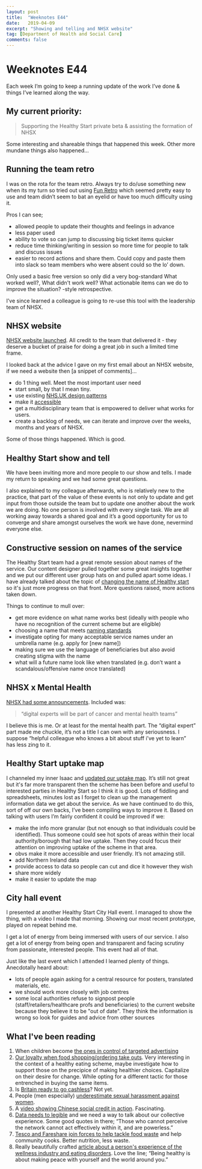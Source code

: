 ```yaml
---
layout: post
title:  "Weeknotes E44"
date:   2019-04-09
excerpt: "Showing and telling and NHSX website"
tag: [Department of Health and Social Care]
comments: false
---
```


# Weeknotes E44
Each week I’m going to keep a running update of the work I’ve done & things I’ve learned along the way.

## My current priority:
> Supporting the Healthy Start private beta & assisting the formation of NHSX

Some interesting and shareable things that happened this week. Other more mundane things also happened…

## Running the team retro
I was on the rota for the team retro. Always try to do/use something new when its my turn so tried out using [Fun Retro](https://funretro.io/) which seemed pretty easy to use and team didn’t seem to bat an eyelid or have too much difficulty using it.

Pros I can see;
- allowed people to update their thoughts and feelings in advance
- less paper used
- ability to vote so can jump to discussing big ticket items quicker
- reduce time thinking/writing in session so more time for people to talk and discuss issues
- easier to record actions and share them. Could copy and paste them into slack so team members who were absent could so the lo’ down.

Only used a basic free version so only did a very bog-standard What worked well?, What didn't work well? What actionable items can we do to improve the situation? -style retrospective. 

I’ve since learned a colleague is going to re-use this tool with the leadership team of NHSX.

## NHSX website
[NHSX website launched](https://www.nhsx.nhs.uk/). All credit to the team that delivered it - they deserve a bucket of praise for doing a great job in such a limited time frame.

I looked back at the advice I gave on my first email about an NHSX website, if we need a website then [a snippet of comments]...
- do 1 thing well. Meet the most important user need
- start small, by that I mean tiny.
- use existing [NHS.UK design patterns](https://beta.nhs.uk/service-manual/styles-components-patterns)
- make it [accessible](https://www.gov.uk/service-manual/helping-people-to-use-your-service/understanding-wcag)
- get a multidisciplinary team that is empowered to deliver what works for users.
- create a backlog of needs, we can iterate and improve over the weeks, months and years of NHSX.

Some of those things happened. Which is good.

## Healthy Start show and tell
We have been inviting more and more people to our show and tells. I made my return to speaking and we had some great questions. 

I also explained to my colleague afterwards, who is relatively new to the practice, that part of the value of these events is not only to update and get input from those outside the team but to update one another about the work we are doing. No one person is involved with every single task. We are all working away towards a shared goal and it’s a good opportunity for us to converge and share amongst ourselves the work we have done, nevermind everyone else. 

## Constructive session on names of the service
The Healthy Start team had a great remote session about names of the service. Our content designer pulled together some great insights together and we put our different user group hats on and pulled apart some ideas. I have already talked about the topic of [changing the name of Healthy start](https://digitalhealth.blog.gov.uk/2019/01/04/changing-the-name-of-a-service/) so it's just more progress on that front. More questions raised, more actions taken down.

Things to continue to mull over: 
- get more evidence on what name works best (ideally with people who have no recognition of the current scheme but are eligible)
- choosing a name that meets [naming standards](https://www.gov.uk/service-manual/design/naming-your-service)
- investigate opting for many acceptable service names under an umbrella name (e.g. apply for [new name])
- making sure we use the language of beneficiaries but also avoid creating stigma with the name
- what will a future name look like when translated (e.g. don’t want a scandalous/offensive name once translated)

## NHSX x Mental Health
[NHSX had some announcements](https://www.gov.uk/government/news/nhsx-digital-experts-will-be-part-of-cancer-and-mental-health-teams). Included was:
> “digital experts will be part of cancer and mental health teams”

I believe this is me. Or at least for the mental health part. The “digital expert” part made me chuckle, it’s not a title I can own with any seriousness. I suppose “helpful colleague who knows a bit about stuff i’ve yet to learn” has less zing to it.

## Healthy Start uptake map
I channeled my inner Isaac and [updated our uptake map](https://department-of-health.github.io/Healthy-Start-Data/). It’s still not great but it's far more transparent then the scheme has been before and useful to interested parties in Healthy Start so I think it is good. Lots of fiddling and spreadsheets, minutes lost as I forget to clean up the management information data we get about the service.
As we have continued to do this, sort of off our own backs, I’ve been compiling ways to improve it. Based on talking with users I’m fairly confident it could be improved if we:
- make the info more granular (but not enough so that individuals could be identified). Thus someone could see hot spots of areas within their local authority/borough that had low uptake. Then they could focus their attention on improving uptake of the scheme in that area.
- obvs make it more accessible and user friendly. It’s not amazing still.
- add Northern Ireland data
- provide access to data so people can cut and dice it however they wish
- share more widely
- make it easier to update the map

## City hall event
I presented at another Healthy Start City Hall event. I managed to show the thing, with a video I made that morning. Showing our most recent prototype, played on repeat behind me. 

I get a lot of energy from being immersed with users of our service. I also get a lot of energy from being open and transparent and facing scrutiny from passionate, interested people. This event had all of that.

Just like the last event which I attended I learned plenty of things. Anecdotally heard about:
- lots of people again asking for a central resource for posters, translated materials, etc.
- we should work more closely with job centres
- some local authorities refuse to signpost people (staff/retailers/healthcare profs and beneficiaries) to the current website because they believe it to be "out of date". They think the information is wrong so look for guides and advice from other sources 

## What I've been reading
1. When children become [the ones in control of targeted advertising](https://www.fastcompany.com/90320094/heres-what-happens-if-you-let-kids-design-their-own-targeted-ads-on-google)
2. [Our loyalty when food shopping/ordering take outs](https://www.bbc.co.uk/news/business-47357292?intlink_from_url=https://www.bbc.co.uk/news/topics/ce1qrvlegnxt/diet-nutrition&link_location=live-reporting-story). Very interesting in the context of a healthy eating scheme, maybe investigate how to support those on the precipice of making healthier choices. Capitalize on their desire for change. While opting for a different tactic for those entrenched in buying the same items.
3. Is [Britain ready to go cashless](https://amp.ft.com/content/61fcee76-38e6-11e9-9988-28303f70fcff?__twitter_impression=true)? Not yet.
4. People (men especially) [underestimate sexual harassment against women](https://www.theguardian.com/world/2018/dec/06/men-underestimate-level-of-sexual-harassment-against-women-survey).
5. A [video showing Chinese social credit in action](https://twitter.com/vicenews/status/1072936625544540162). Fascinating.
6. [Data needs to legible](https://medium.com/doteveryone/data-legibility-and-a-common-language-coping-not-coding-part-2-8afb687de60) and we need a way to talk about our collective experience. Some good quotes in there; “Those who cannot perceive the network cannot act effectively within it, and are powerless.”
7. [Tesco and Fareshare join forces to help tackle food waste](https://www.theguardian.com/business/2019/jan/24/tesco-teams-up-with-charity-to-tackle-food-waste) and help community cooks. Better nutrition, less waste.
8. Really beautifully crafted [article about a person's experience of the wellness industry and eating disorders](https://wellcomecollection.org/articles/XBOBLREAAH7-3hEZ). Love the line; “Being healthy is about making peace with yourself and the world around you.”
